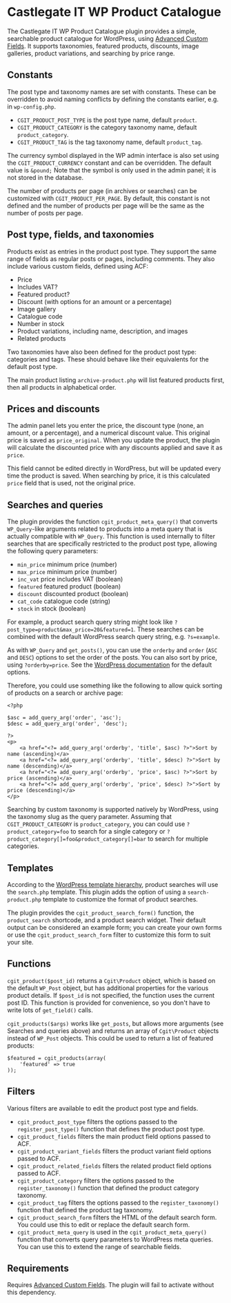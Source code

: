 # Castlegate IT WP Product Catalogue #

The Castlegate IT WP Product Catalogue plugin provides a simple, searchable product catalogue for WordPress, using [Advanced Custom Fields](http://www.advancedcustomfields.com/). It supports taxonomies, featured products, discounts, image galleries, product variations, and searching by price range.

## Constants ##

The post type and taxonomy names are set with constants. These can be overridden to avoid naming conflicts by defining the constants earlier, e.g. in `wp-config.php`.

*   `CGIT_PRODUCT_POST_TYPE` is the post type name, default `product`.
*   `CGIT_PRODUCT_CATEGORY` is the category taxonomy name, default `product_category`.
*   `CGIT_PRODUCT_TAG` is the tag taxonomy name, default `product_tag`.

The currency symbol displayed in the WP admin interface is also set using the `CGIT_PRODUCT_CURRENCY` constant and can be overridden. The default value is `&pound;` Note that the symbol is only used in the admin panel; it is not stored in the database.

The number of products per page (in archives or searches) can be customized with `CGIT_PRODUCT_PER_PAGE`. By default, this constant is not defined and the number of products per page will be the same as the number of posts per page.

## Post type, fields, and taxonomies ##

Products exist as entries in the product post type. They support the same range of fields as regular posts or pages, including comments. They also include various custom fields, defined using ACF:

*   Price
*   Includes VAT?
*   Featured product?
*   Discount (with options for an amount or a percentage)
*   Image gallery
*   Catalogue code
*   Number in stock
*   Product variations, including name, description, and images
*   Related products

Two taxonomies have also been defined for the product post type: categories and tags. These should behave like their equivalents for the default post type.

The main product listing `archive-product.php` will list featured products first, then all products in alphabetical order.

## Prices and discounts ##

The admin panel lets you enter the price, the discount type (none, an amount, or a percentage), and a numerical discount value. This original price is saved as `price_original`. When you update the product, the plugin will calculate the discounted price with any discounts applied and save it as `price`.

This field cannot be edited directly in WordPress, but will be updated every time the product is saved. When searching by price, it is this calculated `price` field that is used, not the original price.

## Searches and queries ##

The plugin provides the function `cgit_product_meta_query()` that converts `WP_Query`-like arguments related to products into a meta query that is actually compatible with `WP_Query`. This function is used internally to filter searches that are specifically restricted to the product post type, allowing the following query parameters:

*   `min_price` minimum price (number)
*   `max_price` minimum price (number)
*   `inc_vat` price includes VAT (boolean)
*   `featured` featured product (boolean)
*   `discount` discounted product (boolean)
*   `cat_code` catalogue code (string)
*   `stock` in stock (boolean)

For example, a product search query string might look like `?post_type=product&max_price=20&featured=1`. These searches can be combined with the default WordPress search query string, e.g. `?s=example`.

As with `WP_Query` and `get_posts()`, you can use the `orderby` and `order` (`ASC` and `DESC`) options to set the order of the posts. You can also sort by price, using `?orderby=price`. See the [WordPress documentation](https://codex.wordpress.org/Template_Tags/get_posts) for the default options.

Therefore, you could use something like the following to allow quick sorting of products on a search or archive page:

    <?php

    $asc = add_query_arg('order', 'asc');
    $desc = add_query_arg('order', 'desc');

    ?>
    <p>
        <a href="<?= add_query_arg('orderby', 'title', $asc) ?>">Sort by name (ascending)</a>
        <a href="<?= add_query_arg('orderby', 'title', $desc) ?>">Sort by name (descending)</a>
        <a href="<?= add_query_arg('orderby', 'price', $asc) ?>">Sort by price (ascending)</a>
        <a href="<?= add_query_arg('orderby', 'price', $desc) ?>">Sort by price (descending)</a>
    </p>

Searching by custom taxonomy is supported natively by WordPress, using the taxonomy slug as the query parameter. Assuming that `CGIT_PRODUCT_CATEGORY` is `product_category`, you can could use `?product_category=foo` to search for a single category or `?product_category[]=foo&product_category[]=bar` to search for multiple categories.

## Templates ##

According to the [WordPress template hierarchy](https://developer.wordpress.org/themes/basics/template-hierarchy/), product searches will use the `search.php` template. This plugin adds the option of using a `search-product.php` template to customize the format of product searches.

The plugin provides the `cgit_product_search_form()` function, the `product_search` shortcode, and a product search widget. Their default output can be considered an example form; you can create your own forms or use the `cgit_product_search_form` filter to customize this form to suit your site.

## Functions ##

`cgit_product($post_id)` returns a `Cgit\Product` object, which is based on the default `WP_Post` object, but has additional properties for the various product details. If `$post_id` is not specified, the function uses the current post ID. This function is provided for convenience, so you don't have to write lots of `get_field()` calls.

`cgit_products($args)` works like `get_posts`, but allows more arguments (see Searches and queries above) and returns an array of `Cgit\Product` objects instead of `WP_Post` objects. This could be used to return a list of featured products:

    $featured = cgit_products(array(
        'featured' => true
    ));

## Filters ##

Various filters are available to edit the product post type and fields.

*   `cgit_product_post_type` filters the options passed to the `register_post_type()` function that defines the product post type.
*   `cgit_product_fields` filters the main product field options passed to ACF.
*   `cgit_product_variant_fields` filters the product variant field options passed to ACF.
*   `cgit_product_related_fields` filters the related product field options passed to ACF.
*   `cgit_product_category` filters the options passed to the `register_taxonomy()` function that defined the product category taxonomy.
*   `cgit_product_tag` filters the options passed to the `register_taxonomy()` function that defined the product tag taxonomy.
*   `cgit_product_search_form` filters the HTML of the default search form. You could use this to edit or replace the default search form.
*   `cgit_product_meta_query` is used in the `cgit_product_meta_query()` function that converts query parameters to WordPress meta queries. You can use this to extend the range of searchable fields.

## Requirements ##

Requires [Advanced Custom Fields](http://www.advancedcustomfields.com/). The plugin will fail to activate without this dependency.
